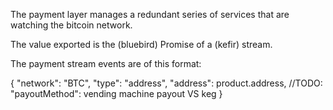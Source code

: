 The payment layer manages a redundant series of services that are watching the bitcoin network.

The value exported is the (bluebird) Promise of a (kefir) stream.

The payment stream events are of this format:

{
  "network": "BTC",
  "type": "address",
  "address": product.address,
  //TODO:
  "payoutMethod": vending machine payout VS keg 
}
